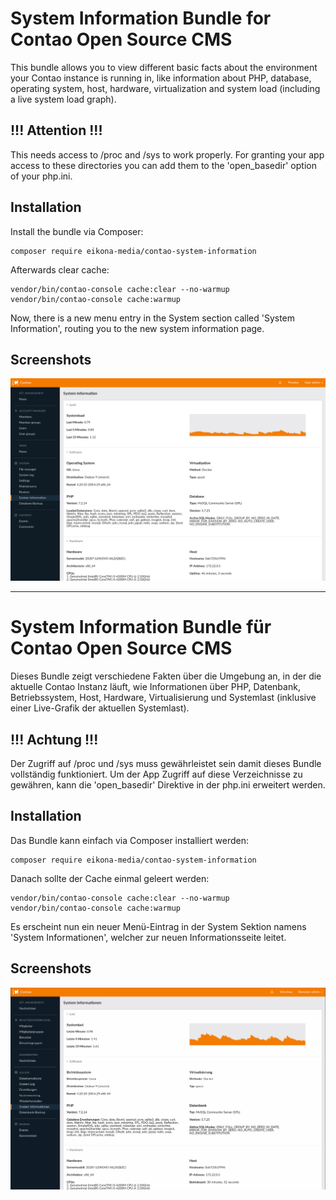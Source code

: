# System Information Bundle for Contao Open Source CMS

This bundle allows you to view different basic facts about the environment your Contao instance is running in,
like information about PHP, database, operating system, host, hardware, virtualization and system load (including a live system load graph).

## !!! Attention !!!
This needs access to /proc and /sys to work properly.
For granting your app access to these directories you can add them to the 'open_basedir' option of your php.ini.

## Installation

Install the bundle via Composer:

```
composer require eikona-media/contao-system-information
```

Afterwards clear cache:

```
vendor/bin/contao-console cache:clear --no-warmup
vendor/bin/contao-console cache:warmup
```

Now, there is a new menu entry in the System section called 'System Information', routing you to the new system information page. 


## Screenshots

![System Information](system-information-en.png)


----
 

# System Information Bundle für Contao Open Source CMS

Dieses Bundle zeigt verschiedene Fakten über die Umgebung an, in der die aktuelle Contao Instanz läuft,
wie Informationen über PHP, Datenbank, Betriebssystem, Host, Hardware, Virtualisierung und Systemlast (inklusive einer Live-Grafik der aktuellen Systemlast).

## !!! Achtung !!!
Der Zugriff auf /proc und /sys muss gewährleistet sein damit dieses Bundle vollständig funktioniert.
Um der App Zugriff auf diese Verzeichnisse zu gewähren, kann die 'open_basedir' Direktive in der php.ini erweitert werden.

## Installation

Das Bundle kann einfach via Composer installiert werden:

```
composer require eikona-media/contao-system-information
```

Danach sollte der Cache einmal geleert werden:

```
vendor/bin/contao-console cache:clear --no-warmup
vendor/bin/contao-console cache:warmup
```

Es erscheint nun ein neuer Menü-Eintrag in der System Sektion namens 'System Informationen', welcher zur neuen Informationsseite leitet.


## Screenshots

![System Information](system-information-de.png)
